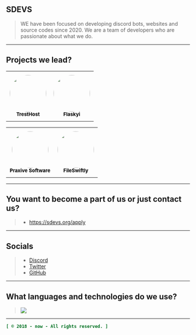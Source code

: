 ## SDEVS
> WE have been focused on developing discord bots, websites and source codes since 2020. We are a team of developers who are passionate about what we do.

----

## Projects we lead?
<table style="border-collapse: collapse;">
  <tr>
    <td align="center" style="padding: 10px;">
      <a href="https://github.com/tresthost" style="text-decoration: none;">
        <img src="https://github.com/tresthost.png?size=100" width="100px" alt="" style="border-radius: 50%;"/>
        <br />
        <sub><b style="color: black;">TrestHost</b></sub>
      </a>
    </td>
    <td align="center" style="padding: 10px;">
      <a href="https://github.com/flaskyi" style="text-decoration: none;">
        <img src="https://github.com/flaskyi.png?size=100" width="100px" alt="" style="border-radius: 50%;"/>
        <br />
        <sub><b style="color: black;">Flaskyi</b></sub>
      </a>
    </td>
  </tr>
</table>
<table style="border-collapse: collapse;">
  <tr>
    <td align="center" style="padding: 10px;">
      <a href="https://github.com/PraxiveSoftware" style="text-decoration: none;">
        <img src="https://github.com/PraxiveSoftware.png?size=100" width="100px" alt="" style="border-radius: 50%;"/>
        <br />
        <sub><b style="color: black;">Praxive Software</b></sub>
      </a>
    </td>
    <td align="center" style="padding: 10px;">
      <a href="https://github.com/fileswiftly" style="text-decoration: none;">
        <img src="https://github.com/fileswiftly.png?size=100" width="100px" alt="" style="border-radius: 50%;"/>
        <br />
        <sub><b style="color: black;">FileSwiftly</b></sub>
      </a>
    </td>
  </tr>
</table>

----

## You want to become a part of us or just contact us?
> - https://sdevs.org/apply

----

## Socials
> - [Discord](https://discord.gg/2kYz8Z6)
> - [Twitter](https://twitter.com/sdevs_)
> - [GitHub](https://github.com/sdevs-bws)

----

## What languages and technologies do we use?
> <img src="https://skillicons.dev/icons?i=nextjs,html,css,javascript,typescript,php,tailwindcss,nestjs,mongodb,heroku,github,alpinejs,arduino,bootstrap,git,go,ps,sqlite,mysql,nodejs,prisma,sass,webpack,react,express&theme=dark" />

----

```ini
[ © 2018 - now - All rights reserved. ]
```
